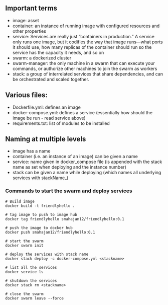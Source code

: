 ## Important terms
* image: asset
* container: an instance of running image with configured resources and other properties
* service: Services are really just “containers in production.” A service only runs one image, but it codifies the way that image runs—what ports it should use, how many replicas of the container should run so the service has the capacity it needs, and so on
* swarm: a dockerized cluster
* swarm-manager: the only machine in a swarm that can execute your commands, or authorize other machines to join the swarm as workers
* stack: a group of interrelated services that share dependencies, and can be orchestrated and scaled together.

## Various files:
* Dockerfile.yml: defines an image
* docker-compose.yml: defines a service (essentially how should the image be run - read service above)
* requirements.txt: list of modules to be installed

## Naming at multiple levels
* image has a name
* container (i.e. an instance of an image) can be given a name
* service: name given in docker_compose file (is appended with the stack name as set when deploying and the instance number)
* stack can be given a name while deploying (which names all underlying services with stackName_<serviceName>)

### Commands to start the swarm and deploy services

```
# Build image
docker build -t friendlyhello .

# tag image to push to image hub
docker tag friendlyhello smahajan12/friendlyhello:0.1

# push the image to docker hub
docker push smahajan12/friendlyhello:0.1

# start the swarm
docker swarm init

# deploy the services with stack name 
docker stack deploy -c docker-compose.yml <stackname>

# list all the services
docker service ls

# shutdown the services
docker stack rm <stackname>

# close the swarm
docker swarm leave --force
```
